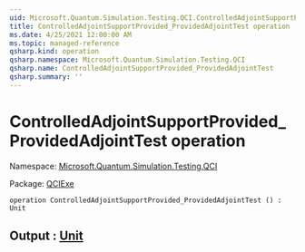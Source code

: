 ```yaml
---
uid: Microsoft.Quantum.Simulation.Testing.QCI.ControlledAdjointSupportProvided_ProvidedAdjointTest
title: ControlledAdjointSupportProvided_ProvidedAdjointTest operation
ms.date: 4/25/2021 12:00:00 AM
ms.topic: managed-reference
qsharp.kind: operation
qsharp.namespace: Microsoft.Quantum.Simulation.Testing.QCI
qsharp.name: ControlledAdjointSupportProvided_ProvidedAdjointTest
qsharp.summary: ''
---
```


# ControlledAdjointSupportProvided_ProvidedAdjointTest operation

Namespace: [Microsoft.Quantum.Simulation.Testing.QCI](xref:Microsoft.Quantum.Simulation.Testing.QCI)

Package: [QCIExe](https://nuget.org/packages/QCIExe)




```qsharp
operation ControlledAdjointSupportProvided_ProvidedAdjointTest () : Unit
```


## Output : [Unit](xref:microsoft.quantum.qsharp.valueliterals#unit-literal)

